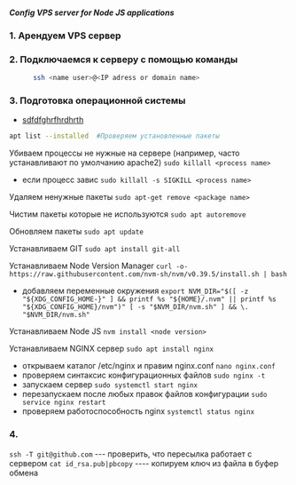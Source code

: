 ##### Config VPS server for Node JS applications

### 1. Арендуем VPS сервер

### 2. Подключаемся к серверу с помощью команды  
```bash
      ssh <name user>@<IP adress or domain name>
```
   
### 3. Подготовка операционной системы 
- [sdfdfghrfhrdhrth](MyLink)
```bash   
apt list --installed  #Проверяем установленные пакеты 
```
   Убиваем процессы не нужные на сервере (например, часто устанавливают по умолчанию apache2)
      `sudo killall <process name>`
   - если процесс завис
      `sudo killall -s SIGKILL <process name>` 
       
   Удаляем ненужные пакеты
      `sudo apt-get remove <package name>`

   Чистим пакеты которые не используются
      `sudo apt autoremove`

   Обновляем пакеты
      `sudo apt update`

   Устанавливаем GIT
      `sudo apt install git-all`

   Устанавливаем Node Version Manager
      `curl -o- https://raw.githubusercontent.com/nvm-sh/nvm/v0.39.5/install.sh | bash`
   - добавляем переменные окружения
      `export NVM_DIR="$([ -z "${XDG_CONFIG_HOME-}" ] && printf %s "${HOME}/.nvm" || printf %s "${XDG_CONFIG_HOME}/nvm")"
[ -s "$NVM_DIR/nvm.sh" ] && \. "$NVM_DIR/nvm.sh"`
   
   Устанавливаем Node JS
      `nvm install <node version>`

   Устанавливаем NGINX сервер
      `sudo apt install nginx`
   - открываем каталог /etc/nginx и правим nginx.conf
      `nano nginx.conf`
   - проверяем синтаксис конфигурационных файлов
      `sudo nginx -t`
   - запускаем сервер
      `sudo systemctl start nginx`
   - перезапускаем после любых правок файлов конфигурации
      `sudo service nginx restart`
   - проверяем работоспособность nginx
      `systemctl status nginx`

### 4. 
   
`ssh -T git@github.com`  --- проверить, что пересылка работает с сервером 
`cat id_rsa.pub|pbcopy` ---- копируем ключ из файла в буфер обмена

[MyLink]: <http://expressjs.com>
[git-repo-url]: <https://github.com/joemccann/dillinger.git>  
   
